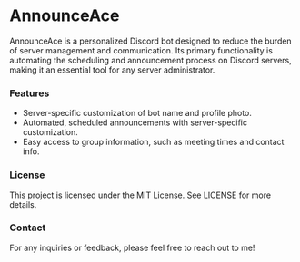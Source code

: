 # AnnounceAce
AnnounceAce is a personalized Discord bot designed to reduce the burden of server management and communication. Its primary functionality is automating the scheduling and announcement process on Discord servers, making it an essential tool for any server administrator.

### Features
- Server-specific customization of bot name and profile photo.
- Automated, scheduled announcements with server-specific customization.
- Easy access to group information, such as meeting times and contact info.

### License
This project is licensed under the MIT License. See LICENSE for more details.

### Contact
For any inquiries or feedback, please feel free to reach out to me!

